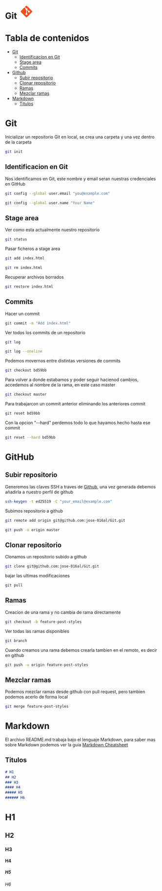 # Git ![Git](./img/git.png)

# Tabla de contenidos
- [Git](#git)
  - [Identificacion en Git](#identificacion-en-git)
  - [Stage area](#stage-area)
  - [Commits](#commits)
- [Github](#github)
  - [Subir repositorio](#subir-repositorio)
  - [Clonar repositorio](#clonar-repositorio)
  - [Ramas](#ramas)
  - [Mezclar ramas](#mezclar-ramas)
- [Markdown](#markdown)
  - [Titulos](#titulos)

# Git
Inicializar un repositorio Git en local, se crea una carpeta y una vez dentro de la carpeta 
```bash
git init 
```

## Identificacion en Git
Nos identificamos en Git, este nombre y email seran nuestras credenciales en GitHub
```bash
git config --global user.email "you@example.com"
```
```bash
git config --global user.name "Your Name"
```

## Stage area
Ver como esta actualmente nuestro repositorio
```bash
git status
```
Pasar ficheros a stage area
```bash
git add index.html
```
```bash
git rm index.html
```
Recuperar archivos borrados 
```bash
git restore index.html
```

## Commits
Hacer un commit
```bash
git commit -m "Add index.html"
```
Ver todos los commits de un repositorio
```bash
git log
```
```bash
git log --oneline
```
Podemos movernos entre distintas versiones de commits
```bash
git checkout bd59bb 
```
Para volver a donde estabamos y poder seguir hacienod cambios, accedemos al nombre de la rama, en este caso master
```bash
git checkout master
```
Para trabajarcon un commit anterior eliminando los anteriores commit 
```bash
git reset bd59bb
```
Con la opcion "--hard" perdemos todo lo que hayamos hecho hasta ese commit 
```bash
git reset --hard bd59bb
```

# GitHub

## Subir repositorio
Generemos las claves SSH a traves de [Github](https://docs.github.com/es/authentication/connecting-to-github-with-ssh/generating-a-new-ssh-key-and-adding-it-to-the-ssh-agent), una vez generada debemos añadirla a nuestro perfil de github
```bash
ssh-keygen -t ed25519 -C "your_email@example.com"
```
Subimos repositorio a github
```bash
git remote add origin git@github.com:jose-016al/Git.git
```
```bash
git push -u origin master
```

## Clonar repositorio
Clonamos un repositorio subido a github
```bash
git clone git@github.com:jose-016al/Git.git
```
bajar las ultimas modificaciones 
```bash
git pull
```

## Ramas
Creacion de una rama y no cambia de rama directamente
```bash
git checkout -b feature-post-styles
```
Ver todas las ramas disponibles
```bash
git branch
```
Cuando creamos una rama debemos crearla tambien en el remoto, es decir en github 
```bash
git push -u origin feature-post-styles
```

## Mezclar ramas
Podemos mezclar ramas desde github con pull request, pero tambien podemos acerlo de forma local
```bash
git merge feature-post-styles
```

# Markdown
El archivo README.md trabaja bajo el lenguaje Markdown, para saber mas sobre Markdown podemos ver la guia [Markdown Cheatsheet](https://github.com/adam-p/markdown-here/wiki/Markdown-Cheatsheet "Markdown Cheatsheet")

## Titulos
```markdown
# H1
## H2
### H3
#### H4
##### H5
###### H6
```
# H1
## H2
### H3
#### H4
##### H5
###### H6
